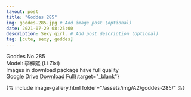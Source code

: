 ```yaml
---
layout: post
title: "Goddes 285"
img: goddes-285.jpg # Add image post (optional)
date: 2021-07-29 08:25:00
description: Sexy girl. # Add post description (optional)
tag: [cute, sexy, goddes]
---
```

Goddes No.285  
Model: 李梓熙 (Li Zixi)  
Images in download package have full quality                    
Google Drive [Download Full](http://gestyy.com/eoAow4){:target="_blank"}

{% include image-gallery.html folder="/assets/img/A2/goddes-285/" %}
